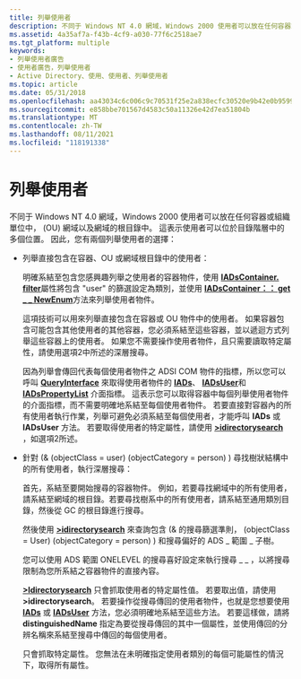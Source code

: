 ```yaml
---
title: 列舉使用者
description: 不同于 Windows NT 4.0 網域，Windows 2000 使用者可以放在任何容器或組織單位中， (OU) 網域以及網域的根目錄中。
ms.assetid: 4a35af7a-f43b-4cf9-a030-77f6c2518ae7
ms.tgt_platform: multiple
keywords:
- 列舉使用者廣告
- 使用者廣告，列舉使用者
- Active Directory、使用、使用者、列舉使用者
ms.topic: article
ms.date: 05/31/2018
ms.openlocfilehash: aa43034c6c006c9c70531f25e2a838ecfc30520e9b42e0b9599e5714a29f225e
ms.sourcegitcommit: e858bbe701567d4583c50a11326e42d7ea51804b
ms.translationtype: MT
ms.contentlocale: zh-TW
ms.lasthandoff: 08/11/2021
ms.locfileid: "118191338"
---
```

# <a name="enumerating-users"></a>列舉使用者

不同于 Windows NT 4.0 網域，Windows 2000 使用者可以放在任何容器或組織單位中， (OU) 網域以及網域的根目錄中。 這表示使用者可以位於目錄階層中的多個位置。 因此，您有兩個列舉使用者的選擇：

-   列舉直接包含在容器、OU 或網域根目錄中的使用者：

    明確系結至包含您感興趣列舉之使用者的容器物件，使用 [**IADsContainer. filter**](/windows/desktop/ADSI/iadscontainer-property-methods)屬性將包含 "user" 的篩選設定為類別，並使用 [**IADsContainer：： get \_ \_ NewEnum**](/windows/desktop/api/iads/nf-iads-iadscontainer-get__newenum)方法來列舉使用者物件。

    這項技術可以用來列舉直接包含在容器或 OU 物件中的使用者。 如果容器包含可能包含其他使用者的其他容器，您必須系結至這些容器，並以遞迴方式列舉這些容器上的使用者。 如果您不需要操作使用者物件，且只需要讀取特定屬性，請使用選項2中所述的深層搜尋。

    因為列舉會傳回代表每個使用者物件之 ADSI COM 物件的指標，所以您可以呼叫 [**QueryInterface**](/windows/win32/api/unknwn/nf-unknwn-iunknown-queryinterface(q)) 來取得使用者物件的 [**IADs**](/windows/desktop/api/iads/nn-iads-iads)、 [**IADsUser**](/windows/desktop/api/iads/nn-iads-iadsuser)和 [**IADsPropertyList**](/windows/desktop/api/iads/nn-iads-iadspropertylist) 介面指標。 這表示您可以取得容器中每個列舉使用者物件的介面指標，而不需要明確地系結至每個使用者物件。 若要直接對容器內的所有使用者執行作業，列舉可避免必須系結至每個使用者，才能呼叫 **IADs** 或 **IADsUser** 方法。 若要取得使用者的特定屬性，請使用 [**>idirectorysearch**](/windows/desktop/api/iads/nn-iads-idirectorysearch) ，如選項2所述。

-   針對 (& (objectClass = user)  (objectCategory = person) ) 尋找樹狀結構中的所有使用者，執行深層搜尋：

    首先，系結至要開始搜尋的容器物件。 例如，若要尋找網域中的所有使用者，請系結至網域的根目錄。若要尋找樹系中的所有使用者，請系結至通用類別目錄，然後從 GC 的根目錄進行搜尋。

    然後使用 [**>idirectorysearch**](/windows/desktop/api/iads/nn-iads-idirectorysearch) 來查詢包含 (& 的搜尋篩選準則， (objectClass = User)  (objectCategory = person) ) 和搜尋偏好的 ADS \_ 範圍 \_ 子樹。

    您可以使用 ADS 範圍 ONELEVEL 的搜尋喜好設定來執行搜尋 \_ \_ ，以將搜尋限制為您所系結之容器物件的直接內容。

    [**>Idirectorysearch**](/windows/desktop/api/iads/nn-iads-idirectorysearch) 只會抓取使用者的特定屬性值。 若要取出值，請使用 **>idirectorysearch**。 若要操作從搜尋傳回的使用者物件，也就是您想要使用 [**IADs**](/windows/desktop/api/iads/nn-iads-iads) 或 [**IADsUser**](/windows/desktop/api/iads/nn-iads-iadsuser) 方法，您必須明確地系結至這些方法。 若要這樣做，請將 **distinguishedName** 指定為要從搜尋傳回的其中一個屬性，並使用傳回的分辨名稱來系結至搜尋中傳回的每個使用者。

    只會抓取特定屬性。 您無法在未明確指定使用者類別的每個可能屬性的情況下，取得所有屬性。

 

 